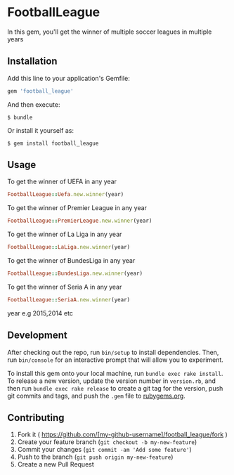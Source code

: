 # FootballLeague

In this gem, you'll get the winner of multiple soccer leagues in multiple years

## Installation

Add this line to your application's Gemfile:

```ruby
gem 'football_league'
```

And then execute:

    $ bundle

Or install it yourself as:

    $ gem install football_league

## Usage

To get the winner of UEFA in any year

```ruby
FootballLeague::Uefa.new.winner(year)
```

To get the winner of Premier League in any year

```ruby
FootballLeague::PremierLeague.new.winner(year)
```
To get the winner of La Liga in any year

```ruby
FootballLeague::LaLiga.new.winner(year)
```

To get the winner of BundesLiga in any year

```ruby
FootballLeague::BundesLiga.new.winner(year)
```

To get the winner of Seria A in any year

```ruby
FootballLeague::SeriaA.new.winner(year)
```
year e.g 2015,2014 etc
## Development

After checking out the repo, run `bin/setup` to install dependencies. Then, run `bin/console` for an interactive prompt that will allow you to experiment.

To install this gem onto your local machine, run `bundle exec rake install`. To release a new version, update the version number in `version.rb`, and then run `bundle exec rake release` to create a git tag for the version, push git commits and tags, and push the `.gem` file to [rubygems.org](https://rubygems.org).

## Contributing

1. Fork it ( https://github.com/[my-github-username]/football_league/fork )
2. Create your feature branch (`git checkout -b my-new-feature`)
3. Commit your changes (`git commit -am 'Add some feature'`)
4. Push to the branch (`git push origin my-new-feature`)
5. Create a new Pull Request
